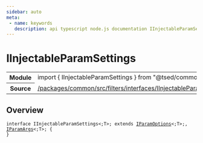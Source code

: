 ```yaml
---
sidebar: auto
meta:
 - name: keywords
   description: api typescript node.js documentation IInjectableParamSettings interface
---
```

# IInjectableParamSettings <Badge text="Interface" type="interface"/>
<!-- Summary -->
<section class="symbol-info"><table class="is-full-width"><tbody><tr><th>Module</th><td><div class="lang-typescript"><span class="token keyword">import</span> { IInjectableParamSettings }&nbsp;<span class="token keyword">from</span>&nbsp;<span class="token string">"@tsed/common"</span></div></td></tr><tr><th>Source</th><td><a href="https://github.com/Romakita/ts-express-decorators/blob/v4.33.0/packages/common/src/filters/interfaces/IInjectableParamSettings.ts#L0-L0">/packages/common/src/filters/interfaces/IInjectableParamSettings.ts</a></td></tr></tbody></table></section>

<!-- Overview -->
## Overview


<pre><code class="typescript-lang "><span class="token keyword">interface</span> IInjectableParamSettings&lt<span class="token punctuation">;</span>T&gt<span class="token punctuation">;</span> <span class="token keyword">extends</span> <a href="/api/common/filters/interfaces/IParamOptions.html"><span class="token">IParamOptions</span></a>&lt<span class="token punctuation">;</span>T&gt<span class="token punctuation">;</span><span class="token punctuation">,</span> <a href="/api/common/filters/interfaces/IParamArgs.html"><span class="token">IParamArgs</span></a>&lt<span class="token punctuation">;</span>T&gt<span class="token punctuation">;</span> <span class="token punctuation">{</span>
<span class="token punctuation">}</span></code></pre>